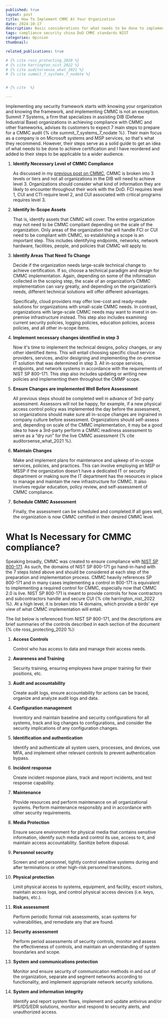 ```yaml
---
published: true
layout: post
title: How To Implement CMMC At Your Organization
date: 2024-10-17
description: Basic considerations for what needs to be done to implement CMMC at any organization.
tags: compliance security china DoD CMMC standards NIST
categories: Opinion
thumbnail: 

related_publications: true

# {% cite ross_protecting_2020 %}
# {% cite harrington_nist_2022 %}
# {% cite auditorsense_what_2021 %}
# {% cite summit_7_systems_7_nodate %}


# {% cite  %}

---
```


Implementing any security framework starts with knowing your organization and knowing the framework, and implementing CMMC is not an exception. Summit 7 Systems, a firm that specializes in assisting DIB (Defense Industrial Base) organizations in achieving compliance with CMMC and other frameworks, advises its customers to expect 7 main steps to prepare for a CMMC audit {% cite summit_7_systems_7_nodate %}. Their main focus as a company is on Microsoft systems and MSP services, so that's what they recommend. However, their steps serve as a solid guide to get an idea of what needs to be done to achieve certification and I have reordered and added to their steps to be applicable to a wider audience.

1. **Identify Necessary Level of CMMC Compliance**

    As discussed in my [previous post on CMMC](/blog/2024/CMMC-2.0-Summary/), CMMC is broken into 3 levels or tiers and not all organizations in the DIB will need to achieve level 3. Organizations should consider what kind of information they are likely to encounter throughout their work with the DoD. FCI requires level 1, CUI and CTI require level 2, and CUI associated with critical programs requires level 3.

2. **Identify In-Scope Assets**

    That is, identify assets that CMMC will cover. The entire organization may not need to be CMMC compliant depending on the scale of the organization. Only areas of the organization that will handle FCI or CUI need to be compliant with CMMC, so establishing a scope is an important step. This includes identifying endpoints, networks, network hardware, facilities, people, and policies that CMMC will apply to.

3. **Identify Areas That Need To Change**

    Decide if the organization needs large-scale technical change to achieve certification. If so, choose a technical paradigm and design for CMMC implementation. Again, depending on some of the information collected in the scoping step, the scale of an organization’s CMMC implementation can vary greatly, and depending on the organization’s needs, different technical solutions will offer different advantages.
    
    Specifically, cloud providers may offer low-cost and ready-made solutions for organizations with small-scale CMMC needs. In contrast, organizations with large-scale CMMC needs may want to invest in on-premise infrastructure instead. This step also includes examining current security policies, logging policies, education policies, access policies, and all other in-scope items.

4. **Implement necessary changes identified in step 3**

    Now it's time to implement the technical designs, policy changes, or any other identified items. This will entail choosing specific cloud service providers, services, and/or designing and implementing the on-premise IT solution that was determined in step 3. All in-scope services, endpoints, and network systems in accordance with the requirements of NIST SP 800-171. This step also includes updating or writing new policies and implementing them throughout the CMMP scope.

5. **Ensure Changes are implemented Well Before Assessment**

    All previous steps should be completed well in advance of 3rd-party assessment. Assessors will not be happy, for example, if a new physical access control policy was implemented the day before the assessment, so organizations should make sure all in-scope changes are ingrained in company culture before assessment. Organizations should self-assess and, depending on scale of the CMMC implementation, it may be a good idea to have a 3rd-party perform a CMMC readiness assessment to serve as a “dry run” for the live CMMC assessment {% cite auditorsense_what_2021 %}.

6. **Maintain Changes**
    
    Make and implement plans for maintenance and upkeep of in-scope services, policies, and practices. This can involve employing an MSP or MSSP if the organization doesn’t have a dedicated IT or security department or making sure the IT department has the resources in place to manage and maintain the new infrastructure for CMMC. It also involves regular education, policy review, and self-assessment of CMMC compliance.


7. **Schedule CMMC Assessment**

    Finally, the assessment can be scheduled and completed.If all goes well, the organization is now CMMC certified in their desired CMMC level.

# What Is Necessary for CMMC compliance?


Speaking broadly, CMMC was created to ensure compliance with [NIST SP 800-171](https://csrc.nist.gov/pubs/sp/800/171/r3/final). As such, the domains of NIST SP 800-171 go hand-in-hand with the 7 steps listed above and should be considered at each step of the preparation and implementation process. CMMC heavily references SP 800-171 and in many cases implementing a control in 800-171 is equivalent to implementing a required control for CMMC, especially now that CMMC 2.0 is live. NIST SP 800-171 is meant to provide controls for how contractors and subcontractors handle and secure CUI {% cite harrington_nist_2022 %}. At a high level, it is broken into 14 domains, which provide a birds' eye view of what CMMC implementation will entail.

The list below is referenced from NIST SP 800-171, and the descriptions are brief summaries of the controls described in each section of the document {% cite ross_protecting_2020 %}:

1. **Access Controls**
    
    Control who has access to data and manage their access needs. 

2. **Awareness and Training**

    Security training, ensuring employees have proper training for their positions, etc.

3. **Audit and accountability**

    Create audit logs, ensure accountability for actions can be traced, organize and analyze audit logs and data.

4. **Configuration management**

    Inventory and maintain baseline and security configurations for all systems, track and log changes to configurations, and consider the security implications of any configuration changes.

5. **Identification and authentication**

    Identify and authenticate all system users, processes, and devices, use MFA, and implement other relevant controls to prevent authentication bypass.

6. **Incident response**

    Create incident response plans, track and report incidents, and test response capability. 

7. **Maintenance**

    Provide resources and perform maintenance on all organizational systems. Perform maintenance responsibly and in accordance with other security requirements.

8. **Media Protection**

    Ensure secure environment for physical media that contains sensitive information, identify such media and control its use, access to it, and maintain access accountability. Sanitize before disposal.

9. **Personnel security**

    Screen and vet personnel, tightly control sensitive systems during and after terminations or other high-risk personnel transitions.

10. **Physical protection**

    Limit physical access to systems, equipment, and facility, escort visitors, maintain access logs, and control physical access devices (i.e. keys, badges, etc.).

11. **Risk assessment**

    Perform periodic formal risk assessments, scan systems for vulnerabilities, and remediate any that are found. 

12. **Security assessment**

    Perform period assessments of security controls, monitor and assess the effectiveness of controls, and maintain an understanding of system boundaries and scope.

13. **System and communications protection**

    Monitor and ensure security of communication methods in and out of the organization, separate and segment networks according to functionality, and implement appropriate network security solutions.

14. **System and information integrity**

    Identify and report system flaws, implement and update antivirus and/or IPS/IDS/EDR solutions, monitor and respond to security alerts, and unauthorized access.


